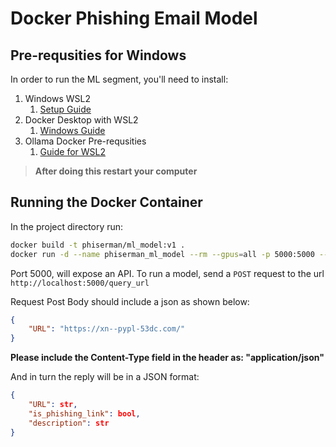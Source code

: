 # Docker Phishing Email Model

## Pre-requsities for Windows

In order to run the ML segment, you'll need to install:

1. Windows WSL2
    1. [Setup Guide](https://learn.microsoft.com/en-us/windows/wsl/install)
2. Docker Desktop with WSL2
    1. [Windows Guide]('https://docs.docker.com/desktop/setup/install/windows-install/')
3. Ollama Docker Pre-requsities
    1. [Guide for WSL2](https://hub.docker.com/r/ollama/ollama)

> **After doing this restart your computer**

## Running the Docker Container

In the project directory run:

```bash
docker build -t phiserman/ml_model:v1 .
docker run -d --name phiserman_ml_model --rm --gpus=all -p 5000:5000 --name phisherman-model phiserman/ml_model:v1
```

Port 5000, will expose an API. To run a model, send a `POST` request to the url `http://localhost:5000/query_url`

Request Post Body should include a json as shown below:

```JSON
{
    "URL": "https://xn--pypl-53dc.com/"
}
```

**Please include the Content-Type field in the header as: "application/json"**

And in turn the reply will be in a JSON format:

```JSON
{
    "URL": str,
    "is_phishing_link": bool,
    "description": str
}
```
